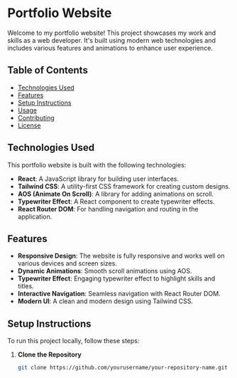 # Portfolio Website

Welcome to my portfolio website! This project showcases my work and skills as a web developer. It's built using modern web technologies and includes various features and animations to enhance user experience.

## Table of Contents

- [Technologies Used](#technologies-used)
- [Features](#features)
- [Setup Instructions](#setup-instructions)
- [Usage](#usage)
- [Contributing](#contributing)
- [License](#license)

## Technologies Used

This portfolio website is built with the following technologies:

- **React**: A JavaScript library for building user interfaces.
- **Tailwind CSS**: A utility-first CSS framework for creating custom designs.
- **AOS (Animate On Scroll)**: A library for adding animations on scroll.
- **Typewriter Effect**: A React component to create typewriter effects.
- **React Router DOM**: For handling navigation and routing in the application.

## Features

- **Responsive Design**: The website is fully responsive and works well on various devices and screen sizes.
- **Dynamic Animations**: Smooth scroll animations using AOS.
- **Typewriter Effect**: Engaging typewriter effect to highlight skills and titles.
- **Interactive Navigation**: Seamless navigation with React Router DOM.
- **Modern UI**: A clean and modern design using Tailwind CSS.

## Setup Instructions

To run this project locally, follow these steps:

1. **Clone the Repository**

   ```bash
   git clone https://github.com/yourusername/your-repository-name.git
